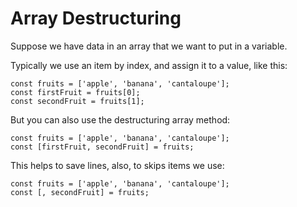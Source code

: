 # Array Destructuring

Suppose we have data in an array that we want to put in a variable.

Typically we use an item by index, and assign it to a value, like this:

```JS
const fruits = ['apple', 'banana', 'cantaloupe'];
const firstFruit = fruits[0];
const secondFruit = fruits[1];
```

But you can also use the destructuring array method:

```JS
const fruits = ['apple', 'banana', 'cantaloupe'];
const [firstFruit, secondFruit] = fruits;
```

This helps to save lines, also, to skips items we use:

```JS
const fruits = ['apple', 'banana', 'cantaloupe'];
const [, secondFruit] = fruits;
```
